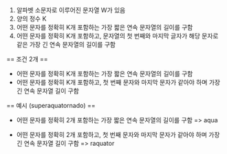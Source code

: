 
1. 알파벳 소문자로 이루어진 문자열 W가 있음
2. 양의 정수 K
3. 어떤 문자를 정확히 K개 포함하는 가장 짧은 연속 문자열의 길이를 구함
4. 어떤 문자를 정확히 K개 포함하고, 문자열의 첫 번째와 마지막 글자가 해당 문자로 같은 가장 긴 연속 문자열의 길이를 구함


== 조건 2개 ==
- 어떤 문자를 정확히 K개 포함하는 가장 짧은 연속 문자열의 길이를 구함
- 어떤 문자를 정확히 K개 포함하고, 첫 번째 문자와 마지막 문자가 같아야 하며 가장 긴 연속 문자열 길이 구함


== 예시 (superaquatornado) ==
- 어떤 문자를 정확히 2개 포함하는 가장 짧은 연속 문자열의 길이를 구함
=> aqua

- 어떤 문자를 정확히 2개 포함하고, 첫 번째 문자와 마지막 문자가 같아야 하며 가장 긴 연속 문자열 길이 구함
=> raquator